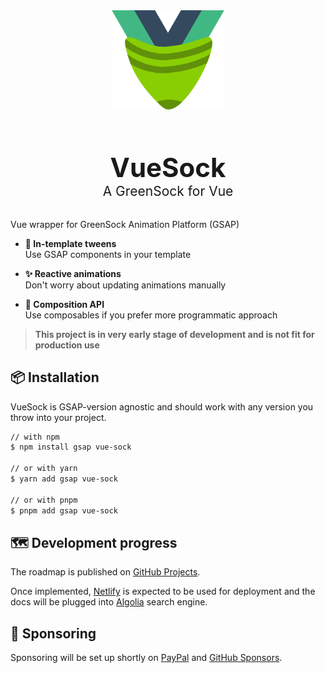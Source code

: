 <p align="center" style="margin: 4rem">
  <a href="https://pinia.vuejs.org" target="_blank" rel="noopener noreferrer">
    <img width="180" src="docs/.vuepress/public/logo.svg" alt="VueSock logo">
  </a>
  <p align="center" style="font-size: 3em; font-weight: bold; margin: 0;">VueSock</p>
  <p align="center" style="font-size: 1.5em; margin: 0;margin-bottom: 2rem;">A GreenSock for Vue</p>
</p>

Vue wrapper for GreenSock Animation Platform (GSAP)

- **🧮 In-template tweens** <br />
  Use GSAP components in your template

- **✨ Reactive animations** <br />
  Don't worry about updating animations manually

- **🎼 Composition API** <br />
  Use composables if you prefer more programmatic approach

> 
> **This project is in very early stage of development and is not fit for production use**
> 

## 📦 Installation
VueSock is GSAP-version agnostic and should work with any version you throw into your project. 

```sh
// with npm
$ npm install gsap vue-sock

// or with yarn
$ yarn add gsap vue-sock

// or with pnpm
$ pnpm add gsap vue-sock
```

## 🗺 Development progress
The roadmap is published on 
[GitHub Projects](https://github.com/users/JoJk0/projects/1).


Once implemented, [Netlify](https://www.netlify.com/) is expected to be used for deployment and the docs will be plugged into [Algolia](https://www.algolia.com/) search engine.

## 💖 Sponsoring

Sponsoring will be set up shortly on [PayPal](https://paypal.com) and [GitHub Sponsors](https://github.com/sponsors/).